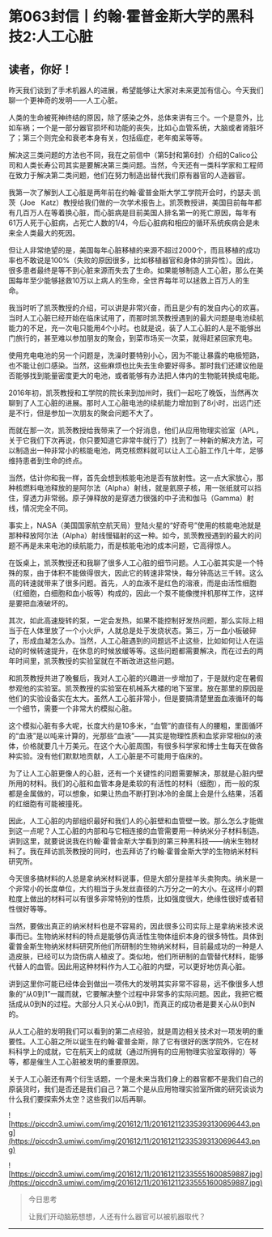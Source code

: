 # 第063封信丨约翰·霍普金斯大学的黑科技2:人工心脏

## 读者，你好！

昨天我们谈到了手术机器人的进展，希望能够让大家对未来更加有信心。今天我们聊一个更神奇的发明——人工心脏。

人类的生命被死神终结的原因，除了感染之外，总体来讲有三个。一个是意外，比如车祸；一个是一部分器官损坏和功能的丧失，比如心血管系统，大脑或者肾脏坏了；第三个则完全和衰老本身有关，包括癌症，老年痴呆等等。

解决这三类问题的方法也不同，我在之前信中（第5封和第6封）介绍的Calico公司和人类长寿公司其实是要解决第三类问题。当然，今天还有一类科学家和工程师在致力于解决第二类问题，他们在努力制造出替代我们原有器官的人造器官。

我第一次了解到人工心脏是两年前在约翰·霍普金斯大学工学院开会时，约瑟夫·凯茨（Joe   Katz）教授给我们做的一次学术报告上。凯茨教授讲，美国目前每年都有几百万人在等着换心脏，而心脏病是目前美国人排名第一的死亡原因，每年有61万人死于心脏病，占死亡人数的1/4，今后心脏病和相应的循环系统疾病会是未来全人类最大的死因。

但让人非常绝望的是，美国每年心脏移植的来源不超过2000个，而且移植的成功率也不敢说是100%（失败的原因很多，比如移植器官和身体的排异性）。因此，很多患者最终是等不到心脏来源而失去了生命。如果能够制造人工心脏，那么在美国每年至少能够拯救10万以上病人的生命，全世界每年可以拯救上百万人的生命。

我当时听了凯茨教授的介绍，可以讲是非常兴奋，而且是少有的发自内心的欢喜。当时人工心脏已经开始在临床试用了，而那时凯茨教授遇到的最大问题是电池续航能力的不足，充一次电只能用4个小时。也就是说，装了人工心脏的人是不能够出门旅行的，甚至难以参加朋友的聚会，到菜市场买一次菜，就得赶紧回家充电。

使用充电电池的另一个问题是，洗澡时要特别小心，因为不能让暴露的电极短路，也不能让创口感染。当然，这些麻烦也比失去生命要好得多。那时我们还建议他是否能够找到能量密度更大的电池，或者能够有办法把人体内的生物能转换成电能。

2016年初，凯茨教授和工学院的院长来到加州时，我们一起吃了晚饭，当然再次聊到了人工心脏的进展。那时人工心脏电池的续航能力增加到了8小时，出远门还是不行，但是参加一次朋友的聚会问题不大了。

而就在那一次，凯茨教授给我带来了一个好消息，他们从应用物理实验室（APL，关于它我们下次再说，你只要知道它非常牛就行了）找到了一种新的解决方法，可以制造出一种非常小的核能电池，两克核燃料就可以让人工心脏工作几十年，足够维持患者到生命的终点。

当然，估计你和我一样，首先会想到核能电池是否有放射性。这一点大家放心，那种核燃料电池释放的是阿尔法（Alpha）射线，就是氦原子核，用一张纸就可以挡住，穿透力非常弱。原子弹释放的是穿透力很强的中子流和伽马（Gamma）射线，情况完全不同。

事实上，NASA（美国国家航空航天局）登陆火星的“好奇号”使用的核能电池就是那种释放阿尔法（Alpha）射线慢辐射的这一种。如今，凯茨教授遇到的最大的问题不再是未来电池的续航能力，而是核能电池的成本问题，它高得惊人。

在饭桌上，凯茨教授还和我聊了很多人工心脏的细节问题。人工心脏其实是一个特殊的泵，由于体积不能做得很大，因此它的转速非常快，每分钟高达三千转。这么高的转速就带来了很多问题。首先，人的血液不是红色的溶液，而是由活性细胞（红细胞，白细胞和血小板等）构成的，因此一个泵不能像搅拌机那样工作，这样是要把血液破坏的。

其次，如此高速旋转的泵，一定会发热，如果不能控制好发热问题，那么实际上相当于在人体里放了一个小火炉，人就总是处于发烧状态。第三，万一血小板破碎了，形成血凝怎么办。当然，人工心脏遇到的问题远不止这些，比如如何让人在运动的时候转速提升，在休息的时候放缓等等。这些问题都需要解决，而在过去的两年时间里，凯茨教授的实验室就在不断改进这些问题。

和凯茨教授共进了晚餐后，我对人工心脏的兴趣进一步增加了，于是就约定在暑假参观他的实验室。凯茨教授的实验室在机械系大楼的地下室里。放在那里的原因是他们的实验设备实在太大。虽然人工心脏非常小，但是要搞清楚里面血液循环的每一个细节，需要一个非常大的模拟心脏。

这个模拟心脏有多大呢，长度大约是10多米，“血管”的直径有人的腰粗，里面循环的“血液”是以吨来计算的，光那些“血液”——其实是物理性质和血浆非常相似的液体，价格就要几十万美元。在这个大心脏周围，有很多科学家和博士生每天在做各种实验。没有他们默默地贡献，人工心脏是不可能用于临床的。

为了让人工心脏更像人的心脏，还有一个关键性的问题需要解决，那就是心脏内壁所用的材料。我们的心脏和血管本身是柔软的有活性的材料（细胞），而一般的泵都是金属做的，可以想象，如果让热血不断打到冰冷的金属上会是什么结果，活着的红细胞有可能被撞死。

因此，人工心脏的内部组织最好和我们人的心脏壁和血管壁一致。那么怎么才能做到这一点呢？人工心脏的内部和与它相连接的血管需要用一种纳米分子材料制造。讲到这里，就要说说我在约翰·霍普金斯大学看到的第三种黑科技——纳米生物材料了。我在拜访凯茨教授的同时，也去拜访了约翰·霍普金斯大学的生物纳米材料研究所。

今天很多搞材料的人总是拿纳米材料说事，但是大部分是挂羊头卖狗肉。纳米是一个非常小的长度单位，大约相当于头发丝直径的六万分之一的大小。在这样小的颗粒度上做出的材料可以有很多非常特别的性质，比如强度很大，绝缘性很好或者韧性很好等等。

当然，要做出真正的纳米材料也是不容易的，因此很多公司实际上是拿纳米技术说事而已。生物纳米材料的特点是能够仿真活性生物体组织本身的很多特性。具体到霍普金斯生物纳米材料研究所他们所研制的生物纳米材料，目前最成功的一种是人造皮肤，已经可以为烧伤病人植皮了。类似地，他们所研制的血管替代材料，能够代替人的血管。因此用这种材料作为人工心脏的内壁，可以更好地仿真心脏。

讲到这里你可能已经体会到做出一项伟大的发明其实非常不容易，远不像很多人想象的“从0到1”一蹴而就，它要解决整个过程中非常多的实际问题。因此，我把它概括成从0到N的过程。大部分人只关心从0到1，而真正的成功者是要关心从0到N的。

从人工心脏的发明我们可以看到的第二点经验，就是周边相关技术对一项发明的重要性。人工心脏之所以诞生在约翰·霍普金斯，除了它有很好的医学院外，它在材料科学上的成就，它在航天上的成就（通过所拥有的应用物理实验室取得的）等等，都是催生人工心脏被发明的重要原因。

关于人工心脏还有两个衍生话题，一个是未来当我们身上的器官都不是我们自己的原装货时，我们是否还是我们自己？第二个是从应用物理实验室所做的研究谈谈为什么我们要探索外太空？这些我们以后再聊。

![https://piccdn3.umiwi.com/img/201612/11/201612112335393130696443.png](https://piccdn3.umiwi.com/img/201612/11/201612112335393130696443.png)

![https://piccdn3.umiwi.com/img/201612/11/201612112335551600859887.jpg](https://piccdn3.umiwi.com/img/201612/11/201612112335551600859887.jpg)

> 今日思考
> 
> 让我们开动脑筋想想，人还有什么器官可以被机器取代？

---
